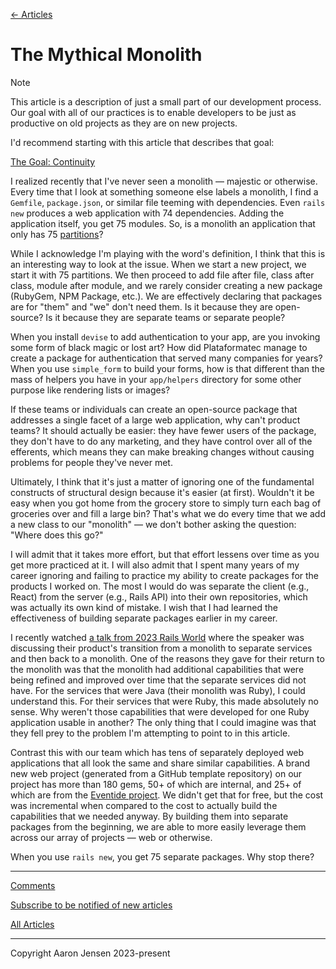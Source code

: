 [← Articles](README.md#articles)

# The Mythical Monolith

> [!NOTE]
> This article is a description of just a small part of our development process. Our goal with all of our practices is to enable developers to be just as productive on old projects as they are on new projects.
>
> I'd recommend starting with this article that describes that goal:
>
> [The Goal: Continuity](./continuity.md)

I realized recently that I've never seen a monolith &mdash; majestic or otherwise. Every time that I look at something someone else labels a monolith, I find a `Gemfile`, `package.json`, or similar file teeming with dependencies. Even `rails new` produces a web application with 74 dependencies. Adding the application itself, you get 75 modules. So, is a monolith an application that only has 75 [partitions](partitions-and-compositions.md)?

While I acknowledge I'm playing with the word's definition, I think that this is an interesting way to look at the issue. When we start a new project, we start it with 75 partitions. We then proceed to add file after file, class after class, module after module, and we rarely consider creating a new package (RubyGem, NPM Package, etc.). We are effectively declaring that packages are for "them" and "we" don't need them. Is it because they are open-source? Is it because they are separate teams or separate people?

When you install `devise` to add authentication to your app, are you invoking some form of black magic or lost art? How did Plataformatec manage to create a package for authentication that served many companies for years? When you use `simple_form` to build your forms, how is that different than the mass of helpers you have in your `app/helpers` directory for some other purpose like rendering lists or images?

If these teams or individuals can create an open-source package that addresses a single facet of a large web application, why can't product teams? It should actually be easier: they have fewer users of the package, they don't have to do any marketing, and they have control over all of the efferents, which means they can make breaking changes without causing problems for people they've never met.

Ultimately, I think that it's just a matter of ignoring one of the fundamental constructs of structural design because it's easier (at first). Wouldn't it be easy when you got home from the grocery store to simply turn each bag of groceries over and fill a large bin? That's what we do every time that we add a new class to our "monolith" &mdash; we don't bother asking the question: "Where does this go?"

I will admit that it takes more effort, but that effort lessens over time as you get more practiced at it. I will also admit that I spent many years of my career ignoring and failing to practice my ability to create packages for the products I worked on. The most I would do was separate the client (e.g., React) from the server (e.g., Rails API) into their own repositories, which was actually its own kind of mistake. I wish that I had learned the effectiveness of building separate packages earlier in my career.

I recently watched [a talk from 2023 Rails World](https://www.youtube.com/watch?v=wV1Yva-Dp4Y) where the speaker was discussing their product's transition from a monolith to separate services and then back to a monolith. One of the reasons they gave for their return to the monolith was that the monolith had additional capabilities that were being refined and improved over time that the separate services did not have. For the services that were Java (their monolith was Ruby), I could understand this. For their services that were Ruby, this made absolutely no sense. Why weren't those capabilities that were developed for one Ruby application usable in another? The only thing that I could imagine was that they fell prey to the problem I'm attempting to point to in this article.

Contrast this with our team which has tens of separately deployed web applications that all look the same and share similar capabilities. A brand new web project (generated from a GitHub template repository) on our project has more than 180 gems, 50+ of which are internal, and 25+ of which are from the [Eventide project](https://github.com/eventide-project/). We didn't get that for free, but the cost was incremental when compared to the cost to actually build the capabilities that we needed anyway. By building them into separate packages from the beginning, we are able to more easily leverage them across our array of projects &mdash; web or otherwise.

When you use `rails new`, you get 75 separate packages. Why stop there?

---

[Comments](https://github.com/aaronjensen/software-development/discussions/7)

[Subscribe to be notified of new articles](https://github.com/aaronjensen/software-development/discussions/8)

[All Articles](https://github.com/aaronjensen/software-development/blob/master/README.md#articles)

---

Copyright Aaron Jensen 2023-present
